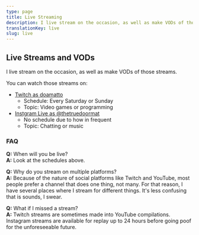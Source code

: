 ```yaml
---
type: page
title: Live Streaming
description: I live stream on the occasion, as well as make VODs of those streams.
translationKey: live
slug: live
---
```


## Live Streams and VODs

I live stream on the occasion, as well as make VODs of those streams.

You can watch those streams on:
- [Twitch as doamatto](https://twitch.tv/doamatto)
  - Schedule: Every Saturday or Sunday
  - Topic: Video games or programming
- [Instgram Live as @thetruedoormat](https://instagram.com/thetruedoormat)
  - No schedule due to how in frequent
  - Topic: Chatting or music

### FAQ

**Q:** When will you be live?<br>
**A:** Look at the schedules above.

**Q:** Why do you stream on multiple platforms?<br>
**A:** Because of the nature of social platforms like Twitch and YouTube, most people prefer a channel that does one thing, not many. For that reason, I have several places where I stream for different things. It's less confusing that is sounds, I swear.

**Q:** What if I missed a stream?<br>
**A:** Twitch streams are sometimes made into YouTube compilations. Instagram streams are available for replay up to 24 hours before going poof for the unforeseeable future.